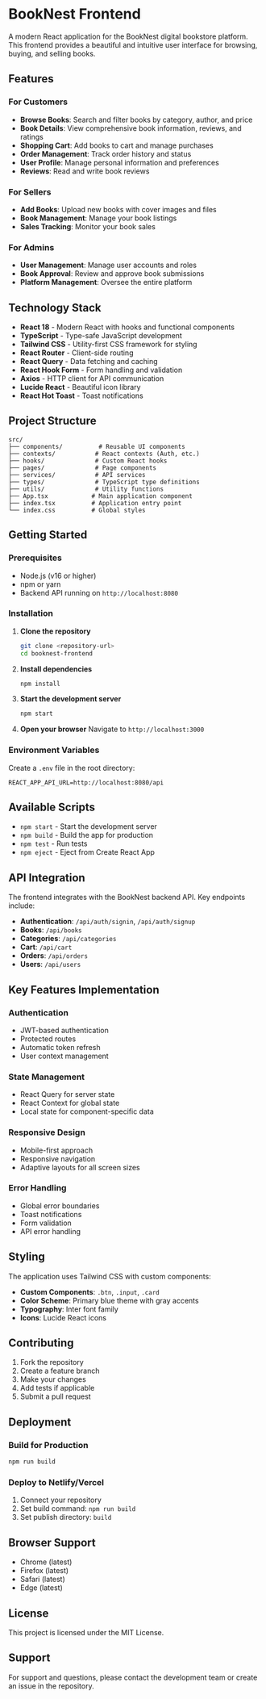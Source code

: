 # BookNest Frontend

A modern React application for the BookNest digital bookstore platform. This frontend provides a beautiful and intuitive user interface for browsing, buying, and selling books.

## Features

### For Customers
- **Browse Books**: Search and filter books by category, author, and price
- **Book Details**: View comprehensive book information, reviews, and ratings
- **Shopping Cart**: Add books to cart and manage purchases
- **Order Management**: Track order history and status
- **User Profile**: Manage personal information and preferences
- **Reviews**: Read and write book reviews

### For Sellers
- **Add Books**: Upload new books with cover images and files
- **Book Management**: Manage your book listings
- **Sales Tracking**: Monitor your book sales

### For Admins
- **User Management**: Manage user accounts and roles
- **Book Approval**: Review and approve book submissions
- **Platform Management**: Oversee the entire platform

## Technology Stack

- **React 18** - Modern React with hooks and functional components
- **TypeScript** - Type-safe JavaScript development
- **Tailwind CSS** - Utility-first CSS framework for styling
- **React Router** - Client-side routing
- **React Query** - Data fetching and caching
- **React Hook Form** - Form handling and validation
- **Axios** - HTTP client for API communication
- **Lucide React** - Beautiful icon library
- **React Hot Toast** - Toast notifications

## Project Structure

```
src/
├── components/          # Reusable UI components
├── contexts/           # React contexts (Auth, etc.)
├── hooks/              # Custom React hooks
├── pages/              # Page components
├── services/           # API services
├── types/              # TypeScript type definitions
├── utils/              # Utility functions
├── App.tsx            # Main application component
├── index.tsx          # Application entry point
└── index.css          # Global styles
```

## Getting Started

### Prerequisites

- Node.js (v16 or higher)
- npm or yarn
- Backend API running on `http://localhost:8080`

### Installation

1. **Clone the repository**
   ```bash
   git clone <repository-url>
   cd booknest-frontend
   ```

2. **Install dependencies**
   ```bash
   npm install
   ```

3. **Start the development server**
   ```bash
   npm start
   ```

4. **Open your browser**
   Navigate to `http://localhost:3000`

### Environment Variables

Create a `.env` file in the root directory:

```env
REACT_APP_API_URL=http://localhost:8080/api
```

## Available Scripts

- `npm start` - Start the development server
- `npm build` - Build the app for production
- `npm test` - Run tests
- `npm eject` - Eject from Create React App

## API Integration

The frontend integrates with the BookNest backend API. Key endpoints include:

- **Authentication**: `/api/auth/signin`, `/api/auth/signup`
- **Books**: `/api/books`
- **Categories**: `/api/categories`
- **Cart**: `/api/cart`
- **Orders**: `/api/orders`
- **Users**: `/api/users`

## Key Features Implementation

### Authentication
- JWT-based authentication
- Protected routes
- Automatic token refresh
- User context management

### State Management
- React Query for server state
- React Context for global state
- Local state for component-specific data

### Responsive Design
- Mobile-first approach
- Responsive navigation
- Adaptive layouts for all screen sizes

### Error Handling
- Global error boundaries
- Toast notifications
- Form validation
- API error handling

## Styling

The application uses Tailwind CSS with custom components:

- **Custom Components**: `.btn`, `.input`, `.card`
- **Color Scheme**: Primary blue theme with gray accents
- **Typography**: Inter font family
- **Icons**: Lucide React icons

## Contributing

1. Fork the repository
2. Create a feature branch
3. Make your changes
4. Add tests if applicable
5. Submit a pull request

## Deployment

### Build for Production
```bash
npm run build
```

### Deploy to Netlify/Vercel
1. Connect your repository
2. Set build command: `npm run build`
3. Set publish directory: `build`

## Browser Support

- Chrome (latest)
- Firefox (latest)
- Safari (latest)
- Edge (latest)

## License

This project is licensed under the MIT License.

## Support

For support and questions, please contact the development team or create an issue in the repository.





